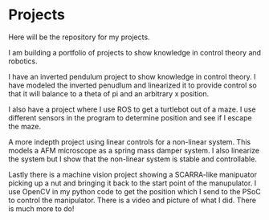 # Projects

Here will be the repository for my projects.

I am building a portfolio of projects to show knowledge in control theory and robotics. 

I have an inverted pendulum project to show knowledge in control theory. I have modeled the inverted penudlum and linearized it to provide control so that it will balance to a theta of pi and an arbitrary x position.

I also have a project where I use ROS to get a turtlebot out of a maze. I use different sensors in the program to determine position and see if I escape the maze.

A more indepth project using linear controls for a non-linear system. This models a AFM microscope as a spring mass damper system. I also linearize the system but I show that the non-linear system is stable and controllable. 

Lastly there is a machine vision project showing a SCARRA-like manipuator picking up a nut and bringing it back to the start point of the manupulator. I use OpenCV in my python code to get the position which I send to the PSoC to control the manipulator. There is a video and picture of what I did.
There is much more to do!
